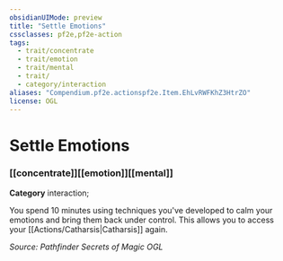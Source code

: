 ```yaml
---
obsidianUIMode: preview
title: "Settle Emotions"
cssclasses: pf2e,pf2e-action
tags:
  - trait/concentrate
  - trait/emotion
  - trait/mental
  - trait/
  - category/interaction
aliases: "Compendium.pf2e.actionspf2e.Item.EhLvRWFKhZ3HtrZO"
license: OGL
---
```

# Settle Emotions

### [[concentrate]][[emotion]][[mental]]

**Category** interaction; 




You spend 10 minutes using techniques you've developed to calm your emotions and bring them back under control. This allows you to access your [[Actions/Catharsis|Catharsis]] again.

*Source: Pathfinder Secrets of Magic*
*OGL*
